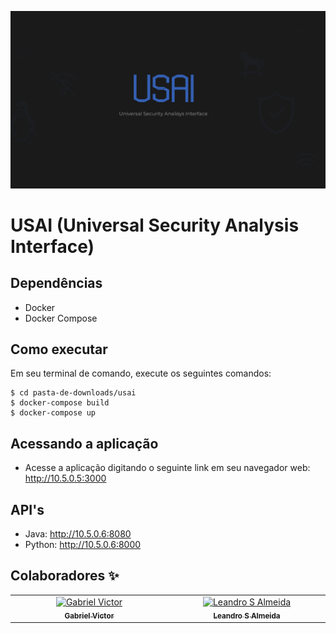 ![USAI](https://raw.githubusercontent.com/gabrielvictorweb/usai/develop/gui/src/assets/images/jpg/image-github.jpg?raw=true)
# USAI (Universal Security Analysis Interface)

## Dependências
- Docker
- Docker Compose

## Como executar

Em seu terminal de comando, execute os seguintes comandos:

```
$ cd pasta-de-downloads/usai
$ docker-compose build
$ docker-compose up
```
## Acessando a aplicação

- Acesse a aplicação digitando o seguinte link em seu navegador web: http://10.5.0.5:3000

## API's
- Java: http://10.5.0.6:8080
- Python: http://10.5.0.6:8000

## Colaboradores ✨

<!-- ALL-CONTRIBUTORS-LIST:START - Do not remove or modify this section -->
<!-- prettier-ignore-start -->
<!-- markdownlint-disable -->
<table>
    <tbody>
      <tr>
        <td align="center" valign="top" width="14.28%">
          <a href="https://github.com/gabrielvictorweb">
            <img src="https://avatars.githubusercontent.com/u/42915445?v=4" width="100px;" alt="Gabriel Victor"/>
            <br />
            <sub><b>Gabriel Victor</b></sub>
          </a>
        </td>    
        <td align="center" valign="top" width="14.28%">
          <a href="https://github.com/LeandroSAlmeida">
            <img src="https://avatars.githubusercontent.com/u/116849789?v=4" width="100px;" alt="Leandro S Almeida"/>
            <br />
            <sub><b>Leandro S Almeida</b></sub>
          </a>
        </td>       
      </tr>
    </body>
  </table>
<!-- markdownlint-restore -->
<!-- prettier-ignore-end -->
<!-- ALL-CONTRIBUTORS-LIST:END -->